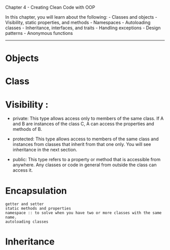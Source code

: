 Chapter 4 - Creating Clean Code with OOP

In this chapter, you will learn about the following:
    - Classes and objects
    - Visibility, static properties, and methods
    - Namespaces
    - Autoloading classes
    - Inheritance, interfaces, and traits
    - Handling exceptions
    - Design patterns
    - Anonymous functions

-----

# Objects

# Class  

# Visibility : 
- private: This type allows access only to members of the same class. If A and
B are instances of the class C, A can access the properties and methods of B.

- protected: This type allows access to members of the same class and
instances from classes that inherit from that one only. You will see
inheritance in the next section.

- public: This type refers to a property or method that is accessible from
anywhere. Any classes or code in general from outside the class can access it.

# Encapsulation 
    getter and setter
    static methods and properties
    namespace :: to solve when you have two or more classes with the same name.
    autoloading classes

# Inheritance
